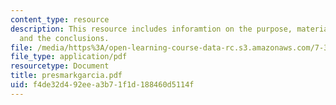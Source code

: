 ```yaml
---
content_type: resource
description: This resource includes inforamtion on the purpose, material and methods,
  and the conclusions.
file: /media/https%3A/open-learning-course-data-rc.s3.amazonaws.com/7-349-biological-computing-at-the-crossroads-of-engineering-and-science-spring-2005/f4de32d492eea3b71f1d188460d5114f_presmarkgarcia.pdf
file_type: application/pdf
resourcetype: Document
title: presmarkgarcia.pdf
uid: f4de32d4-92ee-a3b7-1f1d-188460d5114f
---
```

